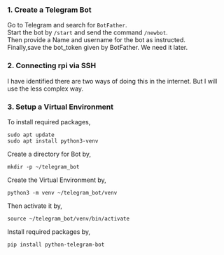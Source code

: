 ### 1. Create a Telegram Bot  

Go to Telegram and search for `BotFather`.  
Start the bot by `/start` and send the command `/newbot`.  
Then provide a Name and username for the bot as instructed.  
Finally,save the bot_token given by BotFather. We need it later.  

### 2. Connecting rpi via SSH
  I have identified there are two ways of doing this in the internet. 
  But I will use the less complex way.

  
### 3. Setup a Virtual Environment

To install required packages,  
  ```
sudo apt update
sudo apt install python3-venv
```

Create a directory for Bot by,
```
mkdir -p ~/telegram_bot
```
Create the Virtual Environment by,
```
python3 -m venv ~/telegram_bot/venv
```
Then activate it by,
```
source ~/telegram_bot/venv/bin/activate
```
Install required packages by,
```
pip install python-telegram-bot
```

